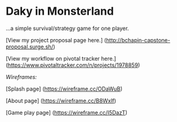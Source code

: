 # Daky in Monsterland
...a simple survival/strategy game for one player.

[View my project proposal page here.]
(http://bchapin-capstone-proposal.surge.sh/)

[View my workflow on pivotal tracker here.]
(https://www.pivotaltracker.com/n/projects/1978859)

_Wireframes:_

[Splash page]
(https://wireframe.cc/ODaWuB)

[About page]
(https://wireframe.cc/B8Wxlf)

[Game play page]
(https://wireframe.cc/I5DazT)
